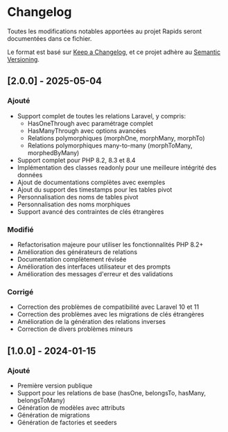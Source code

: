# Changelog

Toutes les modifications notables apportées au projet Rapids seront documentées dans ce fichier.

Le format est basé sur [Keep a Changelog](https://keepachangelog.com/fr/1.0.0/),
et ce projet adhère au [Semantic Versioning](https://semver.org/spec/v2.0.0.html).

## [2.0.0] - 2025-05-04

### Ajouté
- Support complet de toutes les relations Laravel, y compris:
  - HasOneThrough avec paramétrage complet
  - HasManyThrough avec options avancées
  - Relations polymorphiques (morphOne, morphMany, morphTo)
  - Relations polymorphiques many-to-many (morphToMany, morphedByMany)
- Support complet pour PHP 8.2, 8.3 et 8.4
- Implémentation des classes readonly pour une meilleure intégrité des données
- Ajout de documentations complètes avec exemples
- Ajout du support des timestamps pour les tables pivot
- Personnalisation des noms de tables pivot
- Personnalisation des noms morphiques
- Support avancé des contraintes de clés étrangères

### Modifié
- Refactorisation majeure pour utiliser les fonctionnalités PHP 8.2+
- Amélioration des générateurs de relations
- Documentation complètement révisée
- Amélioration des interfaces utilisateur et des prompts
- Amélioration des messages d'erreur et des validations

### Corrigé
- Correction des problèmes de compatibilité avec Laravel 10 et 11
- Correction des problèmes avec les migrations de clés étrangères
- Amélioration de la génération des relations inverses
- Correction de divers problèmes mineurs

## [1.0.0] - 2024-01-15

### Ajouté
- Première version publique
- Support pour les relations de base (hasOne, belongsTo, hasMany, belongsToMany)
- Génération de modèles avec attributs
- Génération de migrations
- Génération de factories et seeders